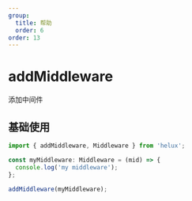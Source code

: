 ```yaml
---
group:
  title: 帮助
  order: 6
order: 13
---
```


# addMiddleware

添加中间件

## 基础使用

```ts
import { addMiddleware, Middleware } from 'helux';

const myMiddleware: Middleware = (mid) => {
  console.log('my middleware');
};

addMiddleware(myMiddleware);
```
